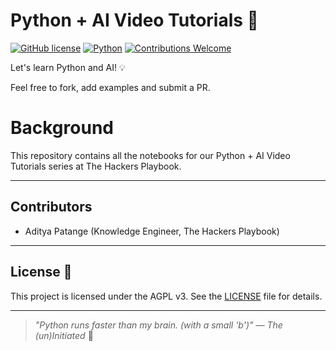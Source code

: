 # Python + AI Video Tutorials 👾

[![GitHub license](https://img.shields.io/badge/license-AGPLv3-blue)](#license)
[![Python](https://img.shields.io/badge/Python-3.8%2B-blue)](https://www.python.org/)
[![Contributions Welcome](https://img.shields.io/badge/contributions-welcome-brightgreen)](#contributors)

Let's learn Python and AI! 💡

Feel free to fork, add examples and submit a PR.

# Background

This repository contains all the notebooks for our Python + AI Video Tutorials series at The Hackers Playbook.

---

## Contributors

- Aditya Patange (Knowledge Engineer, The Hackers Playbook)

---

## License 📄

This project is licensed under the AGPL v3. See the [LICENSE](LICENSE) file for details.

---

> _"Python runs faster than my brain. (with a small 'b')" — The (un)Initiated_ 🧠
